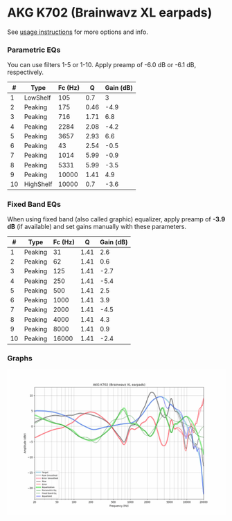 # AKG K702 (Brainwavz XL earpads)
See [usage instructions](https://github.com/jaakkopasanen/AutoEq#usage) for more options and info.

### Parametric EQs
You can use filters 1-5 or 1-10. Apply preamp of -6.0 dB or -6.1 dB, respectively.

|   # | Type      |   Fc (Hz) |    Q |   Gain (dB) |
|-----|-----------|-----------|------|-------------|
|   1 | LowShelf  |       105 | 0.7  |         3   |
|   2 | Peaking   |       175 | 0.46 |        -4.9 |
|   3 | Peaking   |       716 | 1.71 |         6.8 |
|   4 | Peaking   |      2284 | 2.08 |        -4.2 |
|   5 | Peaking   |      3657 | 2.93 |         6.6 |
|   6 | Peaking   |        43 | 2.54 |        -0.5 |
|   7 | Peaking   |      1014 | 5.99 |        -0.9 |
|   8 | Peaking   |      5331 | 5.99 |        -3.5 |
|   9 | Peaking   |     10000 | 1.41 |         4.9 |
|  10 | HighShelf |     10000 | 0.7  |        -3.6 |

### Fixed Band EQs
When using fixed band (also called graphic) equalizer, apply preamp of **-3.9 dB** (if available) and set gains manually with these parameters.

|   # | Type    |   Fc (Hz) |    Q |   Gain (dB) |
|-----|---------|-----------|------|-------------|
|   1 | Peaking |        31 | 1.41 |         2.6 |
|   2 | Peaking |        62 | 1.41 |         0.6 |
|   3 | Peaking |       125 | 1.41 |        -2.7 |
|   4 | Peaking |       250 | 1.41 |        -5.4 |
|   5 | Peaking |       500 | 1.41 |         2.5 |
|   6 | Peaking |      1000 | 1.41 |         3.9 |
|   7 | Peaking |      2000 | 1.41 |        -4.5 |
|   8 | Peaking |      4000 | 1.41 |         4.3 |
|   9 | Peaking |      8000 | 1.41 |         0.9 |
|  10 | Peaking |     16000 | 1.41 |        -2.4 |

### Graphs
![](./AKG%20K702%20(Brainwavz%20XL%20earpads).png)
